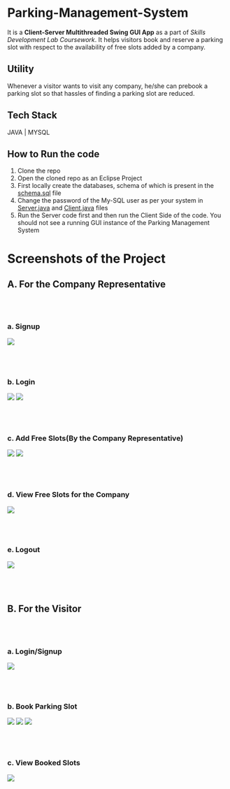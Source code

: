 # Parking-Management-System

It is a **Client-Server Multithreaded Swing GUI App** as a part of *Skills Development Lab Coursework*. It helps visitors book and reserve a parking slot with respect to the availability of free slots added by a company.


## Utility

Whenever a visitor wants to visit any company, he/she can prebook a parking slot so that hassles of finding a parking slot are reduced.

## Tech Stack

JAVA | MYSQL 

## How to Run the code

1. Clone the repo
2. Open the cloned repo as an Eclipse Project
3. First locally create the databases, schema of which is present in the [schema.sql](/schema.sql) file
4. Change the password of the My-SQL user as per your system in [Server.java](/src/Server.java) and [Client.java](/src/Client.java) files 
4. Run the Server code first and then run the Client Side of the code. You should not see a running GUI instance of the Parking Management System




# Screenshots of the Project


## A. For the Company Representative 
<br><br>

### a. Signup 
![](/Screenshots/Representative%20Signup.png)
<br><br><br><br>


### b. Login 
![](/Screenshots/Representative%20Login.png)
![](/Screenshots/LoginSuccessful.png)
<br><br><br><br>


### c. Add Free Slots(By the Company Representative)
![](/Screenshots/AddFreeSlots.png)
![](/Screenshots/Add%20Free%20Slots.png)
<br><br><br><br>


### d. View Free Slots for the Company
![](/Screenshots/View%20Free%20Slots.png)
<br><br><br><br>


### e. Logout
![](/Screenshots/Screenshot%202020-11-03%20at%203.50.02%20PM.png)
<br><br><br><br>




## B. For the Visitor
<br><br>

### a. Login/Signup
![](/Screenshots/LoginVisitor.png)
<br><br><br><br>


### b. Book Parking Slot
![](/Screenshots/BookSlot00.png)
![](/Screenshots/BookSlot0.png)
![](/Screenshots/BookSlot.png)
<br><br><br><br>


### c. View Booked Slots 
![](/Screenshots/View%20Booked%20Slots.png)
<br><br><br><br>



